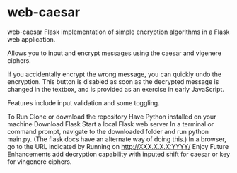 # web-caesar
web-caesar
Flask implementation of simple encryption algorithms in a Flask web application.

Allows you to input and encrypt messages using the caesar and vigenere ciphers.

If you accidentally encrypt the wrong message, you can quickly undo the encryption. This button is disabled as soon as the decrypted message is changed in the textbox, and is provided as an exercise in early JavaScript.

Features include input validation and some toggling.

To Run
Clone or download the repository
Have Python installed on your machine
Download Flask
Start a local Flask web server
In a terminal or command prompt, navigate to the downloaded folder and run python main.py. (The flask docs have an alternate way of doing this.)
In a browser, go to the URL indicated by Running on http://XXX.X.X.X:YYYY/
Enjoy
Future Enhancements
add decryption capability with inputed shift for caesar or key for vingenere ciphers.

